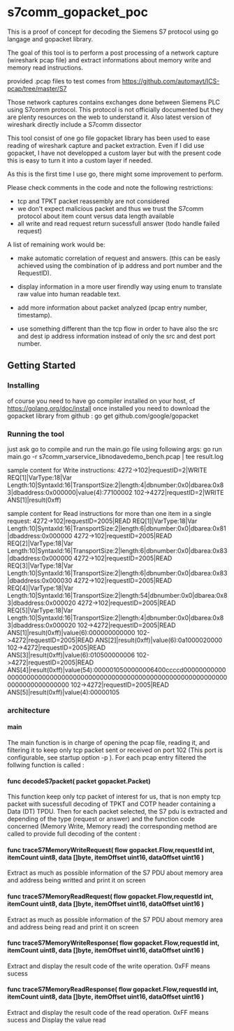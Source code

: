 # s7comm_gopacket_poc

This is a proof of concept for decoding the Siemens S7 protocol using go langage and gopacket library.

The goal of this tool is to perform a post processing of a network capture (wireshark pcap file)
and extract informations about memory write and memory read instructions.

provided .pcap files to test comes from https://github.com/automayt/ICS-pcap/tree/master/S7

Those network captures contains exchanges done between Siemens PLC using S7comm protocol.
This protocol is not officially documented but they are plenty resources on the web to understand it.
Also latest version of wireshark directly include a S7comm dissector  

This tool consist of one go file 
gopacket library has been used to ease reading of wireshark capture and packet extraction.
Even if I did use gopacket, I have not developped a custom layer but with the present code
this is easy to turn it into a custom layer if needed.

As this is the first time I use go, there might some improvement to perform.

Please check comments in the code and note the following restrictions:

  - tcp and TPKT packet reassembly are not considered
  - we don't expect malicious packet and thus we trust the S7comm protocol about item count versus data length available
  - all write and read request return sucessfull answer (todo handle failed request)

A list of remaining work would be: 

- make automatic correlation of request and answers. 
 (this can be easly achieved using the combination of ip address and port number and the RequestID).

- display information in a more user firendly way using enum to translate raw value into human readable text.

- add more information about packet analyzed (pcap entry number, timestamp).

- use something different than the tcp flow in order to have also the src and dest ip address information instead of only the src and dest port number.


## Getting Started

### Installing

of course you need to have go compiler installed on your host, cf https://golang.org/doc/install
once installed you need to download the gopacket library from github :
go get github.com/google/gopacket


### Running the tool

just ask go to compile and run the main.go file using following args:
 go run main.go -r s7comm_varservice_libnodavedemo_bench.pcap | tee result.log

sample content for Write instructions:
4272->102|requestID=2|WRITE REQ[1]|VarType:18|Var Length:10|SyntaxId:16|TransportSize:2|length:4|dbnumber:0x0|dbarea:0x83|dbaddress:0x000000|value(4):77100002
102->4272|requestID=2|WRITE ANS[1]|result(0xff)

sample content for Read instructions for more than one item in a single request:
4272->102|requestID=2005|READ REQ[1]|VarType:18|Var Length:10|SyntaxId:16|TransportSize:2|length:6|dbnumber:0x0|dbarea:0x81|dbaddress:0x000000
4272->102|requestID=2005|READ REQ[2]|VarType:18|Var Length:10|SyntaxId:16|TransportSize:2|length:6|dbnumber:0x0|dbarea:0x83|dbaddress:0x000000
4272->102|requestID=2005|READ REQ[3]|VarType:18|Var Length:10|SyntaxId:16|TransportSize:2|length:6|dbnumber:0x0|dbarea:0x83|dbaddress:0x000030
4272->102|requestID=2005|READ REQ[4]|VarType:18|Var Length:10|SyntaxId:16|TransportSize:2|length:54|dbnumber:0x0|dbarea:0x83|dbaddress:0x000020
4272->102|requestID=2005|READ REQ[5]|VarType:18|Var Length:10|SyntaxId:16|TransportSize:2|length:4|dbnumber:0x0|dbarea:0x83|dbaddress:0x000020
102->4272|requestID=2005|READ ANS[1]|result(0xff)|value(6):000000000000
102->4272|requestID=2005|READ ANS[2]|result(0xff)|value(6):0a1000020000
102->4272|requestID=2005|READ ANS[3]|result(0xff)|value(6):010500000006
102->4272|requestID=2005|READ ANS[4]|result(0xff)|value(54):0000010500000006400ccccd000000000000000000000000000000000000000000000000000000000000000000000000000000000000
102->4272|requestID=2005|READ ANS[5]|result(0xff)|value(4):00000105

### architecture

#### main 
The main function is in charge of opening the pcap file, reading it, and filtering it to keep only tcp packet sent or received on port 102
(This port is configurable, see startup option -p ).
For each pcap entry filtered the follwing function is called :

#### func decodeS7packet( packet gopacket.Packet) 

  This function keep only tcp packet of interest for us, that is non empty tcp packet with sucessfull decoding of TPKT and COTP header
  containing a Data (DT) TPDU.
  Then for each packet selected, the S7 pdu is extracted and depending of the type (request or answer) and the function code concerned
  (Memory Write, Memory read) the corresponding method are called to provide full decoding of the content :

#### func traceS7MemoryWriteRequest( flow gopacket.Flow,requestId int, itemCount uint8, data []byte, itemOffset uint16, dataOffset uint16 ) 
   Extract as much as possible information of the S7 PDU about memory area and address being writted and print it on screen 

#### func traceS7MemoryReadRequest( flow gopacket.Flow,requestId int, itemCount uint8, data []byte, itemOffset uint16, dataOffset uint16 ) 
   Extract as much as possible information of the S7 PDU about memory area and address being read and print it on screen 

#### func traceS7MemoryWriteResponse( flow gopacket.Flow,requestId int, itemCount uint8, data []byte, itemOffset uint16, dataOffset uint16 ) 
   Extract and display the result code of the write operation. 0xFF means sucess 

#### func traceS7MemoryReadResponse( flow gopacket.Flow,requestId int, itemCount uint8, data []byte, itemOffset uint16, dataOffset uint16 ) 
   Extract and display the result code of the read operation. 0xFF means sucess and Display the value read



